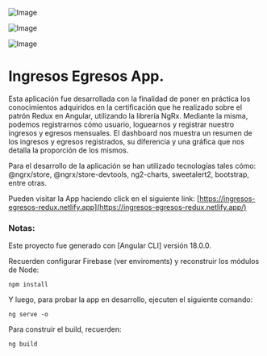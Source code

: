 
![Image](https://github.com/user-attachments/assets/0be02491-6b86-4d7c-9521-112b7b696848)

![Image](https://github.com/user-attachments/assets/cac422f3-79b9-4ef8-a6ba-94003a10bc51)

![Image](https://github.com/user-attachments/assets/d8bfff2a-bcf4-4146-85b4-eba2dd342b0b)

# Ingresos Egresos App.

Esta aplicación fue desarrollada con la finalidad de poner en práctica los conocimientos adquiridos en la certificación que he realizado sobre el patrón Redux en Angular, utilizando la librería NgRx. Mediante la misma, podemos registrarnos cómo usuario, loguearnos y registrar nuestro ingresos y egresos mensuales. El dashboard nos muestra un resumen de los ingresos y egresos registrados, su diferencia y una gráfica que nos detalla la proporción de los mismos.

Para el desarrollo de la aplicación se han utilizado tecnologías tales cómo: @ngrx/store, @ngrx/store-devtools, ng2-charts, sweetalert2, bootstrap, entre otras.

Pueden visitar la App haciendo click en el siguiente link: [https://ingresos-egresos-redux.netlify.app](https://ingresos-egresos-redux.netlify.app/)

### Notas:

Este proyecto fue generado con [Angular CLI] versión 18.0.0.

Recuerden configurar Firebase (ver enviroments) y reconstruir los módulos de Node:

```
npm install
```

Y luego, para probar la app en desarrollo, ejecuten el siguiente comando:

```
ng serve -o
```

Para construir el build, recuerden:

```
ng build
